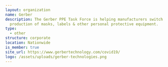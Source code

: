 ```yaml
---
layout: organization
name: Gerber
description: The Gerber PPE Task Force is helping manufacturers switch to
  production of masks, labels & other personal protective equipment.
type:
  - other
structure: corporate
location: Nationwide
is_member: true
site_url: https://www.gerbertechnology.com/covid19/
logo: /assets/uploads/gerber-technologies.png
---
```


